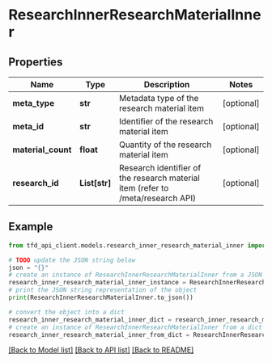 # ResearchInnerResearchMaterialInner


## Properties

Name | Type | Description | Notes
------------ | ------------- | ------------- | -------------
**meta_type** | **str** | Metadata type of the research material item | [optional] 
**meta_id** | **str** | Identifier of the research material item | [optional] 
**material_count** | **float** | Quantity of the research material item | [optional] 
**research_id** | **List[str]** | Research identifier of the research material item (refer to /meta/research API) | [optional] 

## Example

```python
from tfd_api_client.models.research_inner_research_material_inner import ResearchInnerResearchMaterialInner

# TODO update the JSON string below
json = "{}"
# create an instance of ResearchInnerResearchMaterialInner from a JSON string
research_inner_research_material_inner_instance = ResearchInnerResearchMaterialInner.from_json(json)
# print the JSON string representation of the object
print(ResearchInnerResearchMaterialInner.to_json())

# convert the object into a dict
research_inner_research_material_inner_dict = research_inner_research_material_inner_instance.to_dict()
# create an instance of ResearchInnerResearchMaterialInner from a dict
research_inner_research_material_inner_from_dict = ResearchInnerResearchMaterialInner.from_dict(research_inner_research_material_inner_dict)
```
[[Back to Model list]](../README.md#documentation-for-models) [[Back to API list]](../README.md#documentation-for-api-endpoints) [[Back to README]](../README.md)


